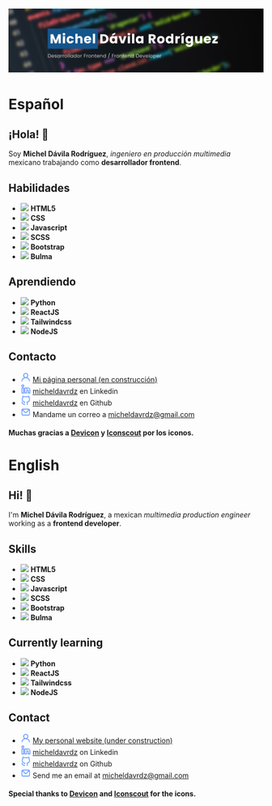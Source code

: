 <h1 align="center">
  <img src="https://raw.githubusercontent.com/micheldavrdz/micheldavrdz/main/banner%20github.png" alt="Michel Dávila Rodríguez" />
</h1>

# Español

## ¡Hola! 👋 
Soy **Michel Dávila Rodríguez**, _ingeniero en producción multimedia_ mexicano trabajando como **desarrollador frontend**.

## Habilidades
- <img src="https://cdn.jsdelivr.net/gh/devicons/devicon/icons/html5/html5-plain.svg" width="30"> **HTML5**
- <img src="https://cdn.jsdelivr.net/gh/devicons/devicon/icons/css3/css3-plain.svg" width="30"> **CSS**
- <img src="https://cdn.jsdelivr.net/gh/devicons/devicon/icons/javascript/javascript-plain.svg" width="30"> **Javascript**
- <img src="https://cdn.jsdelivr.net/gh/devicons/devicon/icons/sass/sass-original.svg" width="30"> **SCSS**
- <img src="https://cdn.jsdelivr.net/gh/devicons/devicon/icons/bootstrap/bootstrap-plain.svg" width="30"> **Bootstrap**
- <img src="https://cdn.jsdelivr.net/gh/devicons/devicon/icons/bulma/bulma-plain.svg" width="30"> **Bulma**

## Aprendiendo
- <img src="https://cdn.jsdelivr.net/gh/devicons/devicon/icons/python/python-original.svg" width="30"> **Python**
- <img src="https://cdn.jsdelivr.net/gh/devicons/devicon/icons/react/react-original.svg" width="30"/> **ReactJS**
- <img src="https://cdn.jsdelivr.net/gh/devicons/devicon/icons/tailwindcss/tailwindcss-plain.svg" width="30"> **Tailwindcss**
- <img src="https://cdn.jsdelivr.net/gh/devicons/devicon/icons/nodejs/nodejs-original.svg" width="30"/> **NodeJS**

## Contacto
- <img src="https://raw.githubusercontent.com/micheldavrdz/micheldavrdz/6f1defe9e84da0f3a3afa0685fa5f402413f069e/user.svg" width="20"> [Mi página personal (en construcción)](#)
- <img src="https://raw.githubusercontent.com/micheldavrdz/micheldavrdz/6f1defe9e84da0f3a3afa0685fa5f402413f069e/linkedin-alt.svg" width="20"> [micheldavrdz](https://linkedin.com/in/micheldavrdz) en Linkedin
- <img src="https://raw.githubusercontent.com/micheldavrdz/micheldavrdz/6f1defe9e84da0f3a3afa0685fa5f402413f069e/github-alt.svg" width="20"> [micheldavrdz](https://github.com/micheldavrdz) en Github
- <img src="https://raw.githubusercontent.com/micheldavrdz/micheldavrdz/6f1defe9e84da0f3a3afa0685fa5f402413f069e/mail.svg" width="20"> Mandame un correo a micheldavrdz@gmail.com

#### Muchas gracias a [Devicon](https://devicon.dev/) y [Iconscout](https://iconscout.com/unicons) por los iconos.

# English

## Hi! 👋 
I'm **Michel Dávila Rodríguez**, a mexican _multimedia production engineer_ working as a **frontend developer**.

## Skills
- <img src="https://cdn.jsdelivr.net/gh/devicons/devicon/icons/html5/html5-plain.svg" width="30"> **HTML5**
- <img src="https://cdn.jsdelivr.net/gh/devicons/devicon/icons/css3/css3-plain.svg" width="30"> **CSS**
- <img src="https://cdn.jsdelivr.net/gh/devicons/devicon/icons/javascript/javascript-plain.svg" width="30"> **Javascript**
- <img src="https://cdn.jsdelivr.net/gh/devicons/devicon/icons/sass/sass-original.svg" width="30"> **SCSS**
- <img src="https://cdn.jsdelivr.net/gh/devicons/devicon/icons/bootstrap/bootstrap-plain.svg" width="30"> **Bootstrap**
- <img src="https://cdn.jsdelivr.net/gh/devicons/devicon/icons/bulma/bulma-plain.svg" width="30"> **Bulma**

## Currently learning
- <img src="https://cdn.jsdelivr.net/gh/devicons/devicon/icons/python/python-original.svg" width="30"> **Python**
- <img src="https://cdn.jsdelivr.net/gh/devicons/devicon/icons/react/react-original.svg" width="30"/> **ReactJS**
- <img src="https://cdn.jsdelivr.net/gh/devicons/devicon/icons/tailwindcss/tailwindcss-plain.svg" width="30"> **Tailwindcss**
- <img src="https://cdn.jsdelivr.net/gh/devicons/devicon/icons/nodejs/nodejs-original.svg" width="30"/> **NodeJS**

## Contact
- <img src="https://raw.githubusercontent.com/micheldavrdz/micheldavrdz/6f1defe9e84da0f3a3afa0685fa5f402413f069e/user.svg" width="20"> [My personal website (under construction)](#)
- <img src="https://raw.githubusercontent.com/micheldavrdz/micheldavrdz/6f1defe9e84da0f3a3afa0685fa5f402413f069e/linkedin-alt.svg" width="20"> [micheldavrdz](https://linkedin.com/in/micheldavrdz) on Linkedin
- <img src="https://raw.githubusercontent.com/micheldavrdz/micheldavrdz/6f1defe9e84da0f3a3afa0685fa5f402413f069e/github-alt.svg" width="20"> [micheldavrdz](https://github.com/micheldavrdz) on Github
- <img src="https://raw.githubusercontent.com/micheldavrdz/micheldavrdz/6f1defe9e84da0f3a3afa0685fa5f402413f069e/mail.svg" width="20"> Send me an email at micheldavrdz@gmail.com

#### Special thanks to [Devicon](https://devicon.dev/) and [Iconscout](https://iconscout.com/unicons) for the icons.
